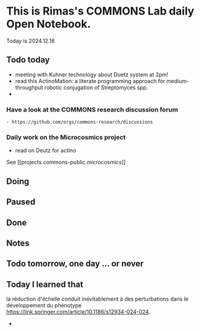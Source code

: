


# This is Rimas's COMMONS Lab daily Open Notebook.

Today is 2024.12.16

## Todo today
- meeting with Kuhner technology about Duetz system at 2pm!
- read this ActinoMation: a literate programming approach for medium-throughput robotic conjugation of Streptomyces spp.
- 
### Have a look at the COMMONS research discussion forum
    - https://github.com/orgs/commons-research/discussions

### Daily work on the Microcosmics project
- read on Deutz for actino 

See [[projects.commons-public.microcosmics]]


###
###

## Doing

## Paused

## Done

## Notes

## Todo tomorrow, one day ... or never 


###
###


## Today I learned that
la réduction d'échelle conduit inévitablement à des perturbations dans le développement du phénotype https://link.springer.com/article/10.1186/s12934-024-024. 

- 